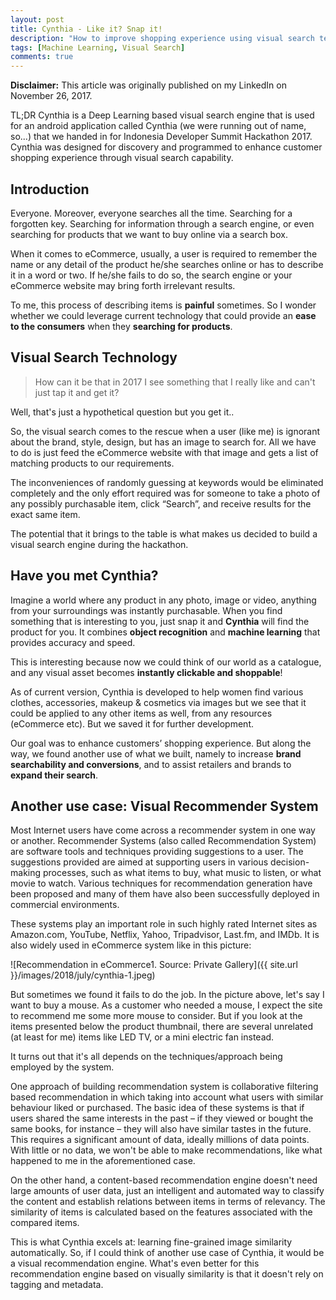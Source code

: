 ```yaml
---
layout: post
title: Cynthia - Like it? Snap it!
description: "How to improve shopping experience using visual search technology."
tags: [Machine Learning, Visual Search]
comments: true
---
```


**Disclaimer:** This article was originally published on my LinkedIn on November 26, 2017. 

TL;DR Cynthia is a Deep Learning based visual search engine that is used for an android application called Cynthia (we were running out of name, so...) that we handed in for Indonesia Developer Summit Hackathon 2017. Cynthia was designed for discovery and programmed to enhance customer shopping experience through visual search capability.

## Introduction

Everyone. Moreover, everyone searches all the time. Searching for a forgotten key. Searching for information through a search engine, or even searching for products that we want to buy online via a search box.

When it comes to eCommerce, usually, a user is required to remember the name or any detail of the product he/she searches online or has to describe it in a word or two. If he/she fails to do so, the search engine or your eCommerce website may bring forth irrelevant results.

To me, this process of describing items is **painful** sometimes. So I wonder whether we could leverage current technology that could provide an **ease to the consumers** when they **searching for products**.

## Visual Search Technology

> How can it be that in 2017 I see something that I really like and can't just tap it and get it?

Well, that's just a hypothetical question but you get it..

So, the visual search comes to the rescue when a user (like me) is ignorant about the brand, style, design, but has an image to search for. All we have to do is just feed the eCommerce website with that image and gets a list of matching products to our requirements.

The inconveniences of randomly guessing at keywords would be eliminated completely and the only effort required was for someone to take a photo of any possibly purchasable item, click “Search”, and receive results for the exact same item.

The potential that it brings to the table is what makes us decided to build a visual search engine during the hackathon.

## Have you met Cynthia?

Imagine a world where any product in any photo, image or video, anything from your surroundings was instantly purchasable. When you find something that is interesting to you, just snap it and **Cynthia** will find the product for you. It combines **object recognition** and **machine learning** that provides accuracy and speed.

This is interesting because now we could think of our world as a catalogue, and any visual asset becomes **instantly clickable and shoppable**!

As of current version, Cynthia is developed to help women find various clothes, accessories, makeup & cosmetics via images but we see that it could be applied to any other items as well, from any resources (eCommerce etc). But we saved it for further development.

Our goal was to enhance customers’ shopping experience. But along the way, we found another use of what we built, namely to increase **brand searchability and conversions**, and to assist retailers and brands to **expand their search**.

## Another use case: Visual Recommender System

Most Internet users have come across a recommender system in one way or another. Recommender Systems (also called Recommendation System) are software tools and techniques providing suggestions to a user. The suggestions provided are aimed at supporting users in various decision-making processes, such as what items to buy, what music to listen, or what movie to watch. Various techniques for recommendation generation have been proposed and many of them have also been successfully deployed in commercial environments.

These systems play an important role in such highly rated Internet sites as Amazon.com, YouTube, Netflix, Yahoo, Tripadvisor, Last.fm, and IMDb. It is also widely used in eCommerce system like in this picture:

![Recommendation in eCommerce1. Source: Private Gallery]({{ site.url }}/images/2018/july/cynthia-1.jpeg)

But sometimes we found it fails to do the job. In the picture above, let's say I want to buy a mouse. As a customer who needed a mouse, I expect the site to recommend me some more mouse to consider. But if you look at the items presented below the product thumbnail, there are several unrelated (at least for me) items like LED TV, or a mini electric fan instead.

It turns out that it's all depends on the techniques/approach being employed by the system.

One approach of building recommendation system is collaborative filtering based recommendation in which taking into account what users with similar behaviour liked or purchased. The basic idea of these systems is that if users shared the same interests in the past – if they viewed or bought the same books, for instance – they will also have similar tastes in the future. This requires a significant amount of data, ideally millions of data points. With little or no data, we won't be able to make recommendations, like what happened to me in the aforementioned case.

On the other hand, a content-based recommendation engine doesn't need large amounts of user data, just an intelligent and automated way to classify the content and establish relations between items in terms of relevancy. The similarity of items is calculated based on the features associated with the compared items. 

This is what Cynthia excels at: learning fine-grained image similarity automatically. So, if I could think of another use case of Cynthia, it would be a visual recommendation engine. What's even better for this recommendation engine based on visually similarity is that it doesn't rely on tagging and metadata.